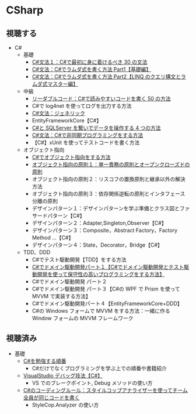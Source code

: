# CSharp

## 視聴する

- C#
  - 基礎
    - [C#文法１：C#で最初に身に着けるべき 30 の文法](https://yayoi-kkjp.udemy.com/course/cskihonnoki)
    - [C#文法：C#でラムダ式を書く方法 Part1【基礎編】](https://yayoi-kkjp.udemy.com/course/lambda01/)
    - [C#文法：C#でラムダ式を書く方法 Part2【LINQ のクエリ構文とラムダ式マスター編】](https://yayoi-kkjp.udemy.com/course/lambda02/)
  - 中級
    - [リーダブルコード：C#で読みやすいコードを書く 50 の方法](https://yayoi-kkjp.udemy.com/course/readable_code/)
    - C#で log4net を使ってログを出力する方法
    - [C#文法：ジェネリック](https://yayoi-kkjp.udemy.com/course/generics/)
    - EntityFrameworkCore【C#】
    - [C#と SQLServer を繋いでデータを操作する 4 つの方法](https://yayoi-kkjp.udemy.com/course/cs_sqlserver1/)
    - [C#文法：C#で非同期プログラミングをする方法](https://yayoi-kkjp.udemy.com/course/cs-asyncawait-1/)
    - 【C#】xUnit を使ってテストコードを書く方法
  - オブジェクト指向
    - [C#でオブジェクト指向をする方法](https://yayoi-kkjp.udemy.com/course/object-1/)
    - [オブジェクト指向の原則１：単一責務の原則とオープンクローズドの原則](https://yayoi-kkjp.udemy.com/course/objectfive1/)
    - オブジェクト指向の原則２：リスコフの置換原則と継承以外の解決方法
    - オブジェクト指向の原則３：依存関係逆転の原則とインタフェース分離の原則
    - デザインパターン１：デザインパターンを学ぶ準備とクラス図とファサードパターン【C#】
    - デザインパターン２：Adapter,Singleton,Observer【C#】
    - デザインパターン３：Composite，Abstract Factory，Factory Method ...【C#】
    - デザインパターン４：State，Decorator，Bridge【C#】
  - TDD、DDD
    - C#でテスト駆動開発【TDD】をする方法
    - [C#でドメイン駆動開発パート１【C#でドメイン駆動開発とテスト駆動開発を使って保守性の高いプログラミングをする方法】](https://yayoi-kkjp.udemy.com/course/domain-1/)
    - C#でドメイン駆動開発 パート２
    - C#でドメイン駆動開発 パート３【C#の WPF で Prism を使って MVVM で実装する方法】
    - C#でドメイン駆動開発パート４【EntityFrameworkCore+DDD】
    - C#の Windows フォームで MVVM をする方法：一緒に作る Window フォームの MVVM フレームワーク

## 視聴済み

- 基礎
  - [C#を勉強する順番](https://yayoi-kkjp.udemy.com/course/cs-study7step)
    - C#だけでなくプログラミングを学ぶ上での順番や書籍紹介
  - [VisualStudio デバッグ技法【C#】](https://yayoi-kkjp.udemy.com/course/debug_cs)
    - VS でのブレークポイント, Debug メソッドの使い方
  - [C#のコーディングルール：スタイルコップアナライザーを使ってチーム全員が同じコードを書く](https://yayoi-kkjp.udemy.com/course/cs_coding_rules/)
    - StyleCop.Analyzer の使い方
